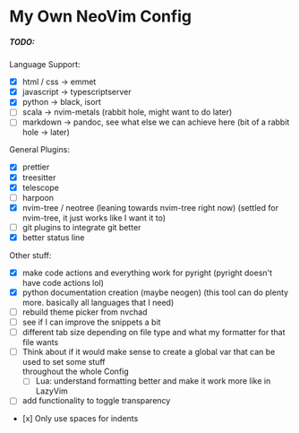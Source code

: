 # My Own NeoVim Config

##### TODO:
Language Support:
- [x] html / css -> emmet
- [x] javascript -> typescriptserver
- [x] python -> black, isort
- [ ] scala -> nvim-metals (rabbit hole, might want to do later)
- [ ] markdown -> pandoc, see what else we can achieve here (bit of a rabbit hole -> later)

General Plugins:
- [x] prettier
- [x] treesitter
- [x] telescope
- [ ] harpoon
- [x] nvim-tree / neotree (leaning towards nvim-tree right now) (settled for nvim-tree, it just works like I want it to)
- [ ] git plugins to integrate git better 
- [x] better status line

Other stuff:
- [x] make code actions and everything work for pyright (pyright doesn't have code actions lol)
- [x] python documentation creation (maybe neogen) (this tool can do plenty more. basically all languages that I need)
- [ ] rebuild theme picker from nvchad
- [ ] see if I can improve the snippets a bit
- [ ] different tab size depending on file type and what my formatter for that file wants
- [ ] Think about if it would make sense to create a global var that can be used to set some stuff  
      throughout the whole Config
    - [ ] Lua: understand formatting better and make it work more like in LazyVim
- [ ] add functionality to toggle transparency
- [x] Only use spaces for indents
